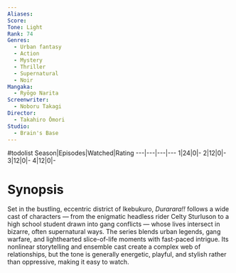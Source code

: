```yaml
---
Aliases:
Score:
Tone: Light
Rank: 74
Genres:
  - Urban fantasy
  - Action
  - Mystery
  - Thriller
  - Supernatural
  - Noir
Mangaka:
  - Ryōgo Narita
Screenwriter:
  - Noboru Takagi
Director:
  - Takahiro Ōmori
Studio:
  - Brain's Base
---
```

#todolist
Season|Episodes|Watched|Rating
---|---|---|---
1|24|0|-
2|12|0|-
3|12|0|-
4|12|0|-

# Synopsis
Set in the bustling, eccentric district of Ikebukuro, _Durarara!!_ follows a wide cast of characters — from the enigmatic headless rider Celty Sturluson to a high school student drawn into gang conflicts — whose lives intersect in bizarre, often supernatural ways. The series blends urban legends, gang warfare, and lighthearted slice-of-life moments with fast-paced intrigue. Its nonlinear storytelling and ensemble cast create a complex web of relationships, but the tone is generally energetic, playful, and stylish rather than oppressive, making it easy to watch.